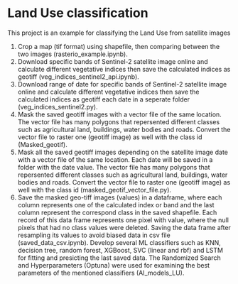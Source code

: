 # Land Use classification
This project is an example for classifying the Land Use from satellite images
1. Crop a map (tif format) using shapefile, then comparing between the two images (rasterio_example.ipynb).
2. Download specific bands of Sentinel-2 satellite image online and calculate different vegetative indices then save the calculated indices as geotiff (veg_indices_sentinel2_api.ipynb).
3. Download range of date for specific bands of Sentinel-2 satellite image online and calculate different vegetative indices then save the calculated indices as geotiff each date in a seperate folder (veg_indices_sentinel2.py).
4. Mask the saved geotiff images with a vector file of the same location. The vector file has many polygons that repersented different classes such as agricultural land, buildings, water bodies and roads. Convert the vector file to raster one (geotiff image) as well with the class id (Masked_geotif).
5. Mask all the saved geotiff images depending on the satellite image date with a vector file of the same location. Each date will be saved in a folder with the date value. The vector file has many polygons that repersented different classes such as agricultural land, buildings, water bodies and roads. Convert the vector file to raster one (geotiff image) as well with the class id (masked_geotif_vector_file.py).
6. Save the masked geo-tiff images (values) in a dataframe, where each column represents one of the calculated index or band and the last column represent the correspond class in the saved shapefile. Each record of this data frame represents one pixel with value, where the null pixels that had no class values were deleted. Saving the data frame after resampling its values to avoid biased data in csv file (saved_data_csv.ipynb). 
Develop several ML classifiers such as KNN, decision tree, random forest, XGBoost, SVC (linear and rbf) and LSTM for fitting and presicting the last saved data. The Randomized Search and Hyperparameters (Optuna) were used for examining the best parameters of the mentioned classifiers (AI_models_LU).
